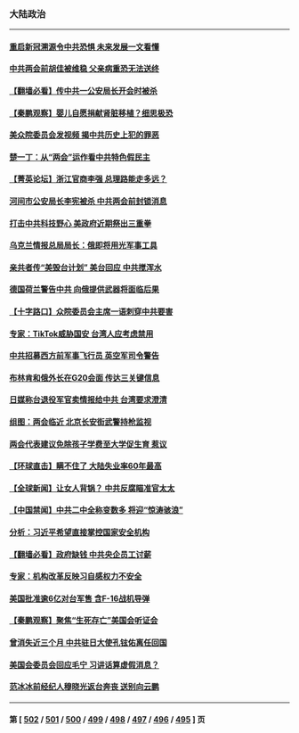 ### 大陆政治
---
#### [重启新冠溯源令中共恐惧 未来发展一文看懂](../../pages/ncid277/n13941816.md) 
#### [中共两会前胡佳被维稳 父亲病重恐无法送终](../../pages/ncid277/n13941966.md) 
#### [【翻墙必看】传中共一公安局长开会时被杀](../../pages/ncid277/n13941945.md) 
#### [【秦鹏观察】婴儿自愿捐献肾脏移植？细思极恐](../../pages/ncid277/n13941864.md) 
#### [美众院委员会发视频 揭中共历史上犯的罪恶](../../pages/ncid277/n13941865.md) 
#### [楚一丁：从“两会”运作看中共特色假民主](../../pages/ncid277/n13941852.md) 
#### [【菁英论坛】浙江官商李强 总理路能走多远？](../../pages/ncid277/n13941788.md) 
#### [河间市公安局长李宪被杀 中共两会前封锁消息](../../pages/ncid277/n13941826.md) 
#### [打击中共科技野心 美政府近期祭出三重拳](../../pages/ncid277/n13941825.md) 
#### [乌克兰情报总局局长：俄即将用光军事工具](../../pages/ncid277/n13941772.md) 
#### [亲共者传“美毁台计划” 美台回应 中共搅浑水](../../pages/ncid277/n13941364.md) 
#### [德国荷兰警告中共 向俄提供武器将面临后果](../../pages/ncid277/n13941712.md) 
#### [【十字路口】众院委员会主席一语刺穿中共要害](../../pages/ncid277/n13941632.md) 
#### [专家：TikTok威胁国安 台湾人应考虑禁用](../../pages/ncid277/n13911928.md) 
#### [中共招募西方前军事飞行员 英空军司令警告](../../pages/ncid277/n13941594.md) 
#### [布林肯和俄外长在G20会面 传达三关键信息](../../pages/ncid277/n13941678.md) 
#### [日媒称台退役军官卖情报给中共 台湾要求澄清](../../pages/ncid277/n13941384.md) 
#### [组图：两会临近 北京长安街武警持枪监视](../../pages/ncid277/n13941483.md) 
#### [两会代表建议免除孩子学费至大学促生育 惹议](../../pages/ncid277/n13941424.md) 
#### [【环球直击】瞒不住了 大陆失业率60年最高](../../pages/ncid277/n13940979.md) 
#### [【全球新闻】让女人背锅？ 中共反腐瞄准官太太](../../pages/ncid277/n13940762.md) 
#### [【中国禁闻】中共二中全称变数多 将迎“惊涛骇浪”](../../pages/ncid277/n13940957.md) 
#### [分析：习近平希望直接掌控国家安全机构](../../pages/ncid277/n13941248.md) 
#### [【翻墙必看】政府缺钱 中共央企员工讨薪](../../pages/ncid277/n13941212.md) 
#### [专家：机构改革反映习自感权力不安全](../../pages/ncid277/n13940589.md) 
#### [美国批准逾6亿对台军售 含F-16战机导弹](../../pages/ncid277/n13941203.md) 
#### [【秦鹏观察】聚焦“生死存亡”美国会听证会](../../pages/ncid277/n13941040.md) 
#### [曾消失近三个月 中共驻日大使孔铉佑离任回国](../../pages/ncid277/n13941226.md) 
#### [美国会委员会回应毛宁 习讲话算虚假消息？](../../pages/ncid277/n13941031.md) 
#### [范冰冰前经纪人穆晓光返台奔丧 送别向云鹏](../../pages/ncid277/n13941039.md) 

---
#### 第 [ [502](./502.md) / [501](./501.md) / [500](./500.md) / [499](./499.md) / [498](./498.md) / [497](./497.md) / [496](./496.md) / [495](./495.md) ] 页

